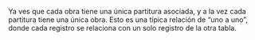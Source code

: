 Ya ves que cada obra tiene una única partitura asociada, y a la vez cada partitura tiene una única obra. Esto es una típica relación de “uno a uno”, donde cada registro se relaciona con un solo registro de la otra tabla. 


<div
  class='mu-erd'
  data-entities='{
    "canciones": {
      "id_cancion": {
        "type": "Integer",
        "pk": true
      },
      "nombre_cancion": {
        "type": "Text"
      },
      "id_partitura": {
        "type": "Integer",
        "pk": false,
        "fk": {
          "to": { "entity": "partituras", "column": "id_partitura" },
          "type": "one_to_one"
        }
      }
    },
    "partituras": {
      "id_partitura": {
        "type": "Integer",
        "pk": true
      },
      "codigo_opus": {
        "type": "Text"
      },
      "titulo": {
        "type": "Text"
      },
      "compositor": {
        "type": "Text"
      }
    }
  }'>
</div>
